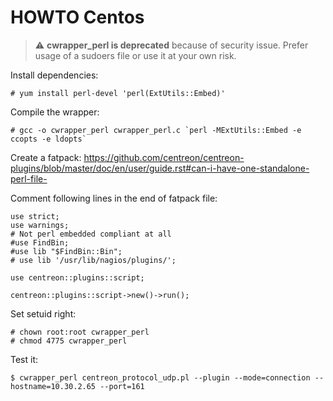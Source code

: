 # HOWTO Centos

> :warning: **cwrapper_perl is deprecated** because of security issue.
> Prefer usage of a sudoers file or use it at your own risk.

Install dependencies:

    # yum install perl-devel 'perl(ExtUtils::Embed)'

Compile the wrapper:

    # gcc -o cwrapper_perl cwrapper_perl.c `perl -MExtUtils::Embed -e ccopts -e ldopts`

Create a fatpack: https://github.com/centreon/centreon-plugins/blob/master/doc/en/user/guide.rst#can-i-have-one-standalone-perl-file-

Comment following lines in the end of fatpack file:

    use strict;
    use warnings;
    # Not perl embedded compliant at all
    #use FindBin;
    #use lib "$FindBin::Bin";
    # use lib '/usr/lib/nagios/plugins/';

    use centreon::plugins::script;

    centreon::plugins::script->new()->run();

Set setuid right:

    # chown root:root cwrapper_perl
    # chmod 4775 cwrapper_perl

Test it:

    $ cwrapper_perl centreon_protocol_udp.pl --plugin --mode=connection --hostname=10.30.2.65 --port=161




